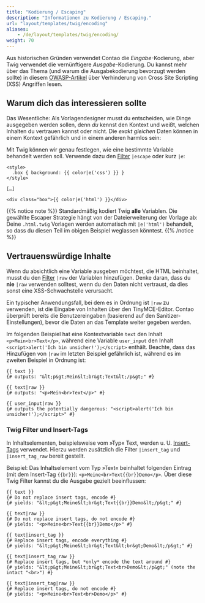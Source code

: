 ```yaml
---
title: "Kodierung / Escaping"
description: "Informationen zu Kodierung / Escaping."
url: "layout/templates/twig/encoding"
aliases:
    - /de/layout/templates/twig/encoding/
weight: 70
---
```



Aus historischen Gründen verwendet Contao die *Eingabe*-Kodierung, aber Twig verwendet die vernünftigere *Ausgabe*-Kodierung. 
Du kannst mehr über das Thema (und warum die Ausgabekodierung bevorzugt werden sollte) in 
diesem [OWASP-Artikel](https://cheatsheetseries.owasp.org/cheatsheets/Cross_Site_Scripting_Prevention_Cheat_Sheet.html#rule-0-never-insert-untrusted-data-except-in-allowed-locations) über Verhinderung von Cross Site Scripting (XSS) Angriffen lesen.


## Warum dich das interessieren sollte

Das Wesentliche: Als Vorlagendesigner musst du entscheiden, wie Dinge ausgegeben werden sollen, denn *du* kennst den Kontext und weißt, 
welchen Inhalten du vertrauen kannst oder nicht. Die *exakt gleichen* Daten können in einem Kontext gefährlich und in einem anderen harmlos sein:

Mit Twig können wir genau festlegen, wie eine bestimmte Variable behandelt werden soll. Verwende dazu den 
[Filter](https://twig.symfony.com/doc/3.x/filters/escape.html) `|escape` oder kurz `|e`:

```twig
<style>
  .box { background: {{ color|e('css') }} }
</style>

[…]

<div class="box">{{ color|e('html') }}</div>
```

{{% notice note %}}
Standardmäßig kodiert Twig **alle** Variablen. Die gewählte Escaper Strategie hängt von der Dateierweiterung der Vorlage ab: Deine 
`.html.twig` Vorlagen werden automatisch mit `|e('html')` behandelt, so dass du diesen Teil im obigen Beispiel weglassen könntest.
{{% /notice %}}


## Vertrauenswürdige Inhalte

Wenn du absichtlich eine Variable ausgeben möchtest, die HTML beinhaltet, musst du den 
[Filter](https://twig.symfony.com/doc/3.x/filters/raw.html) `|raw` der Variablen hinzufügen. Denke daran, dass du **nie** `|raw` verwenden 
solltest, wenn du den Daten nicht vertraust, da dies sonst eine XSS-Schwachstelle verursacht. 

Ein typischer Anwendungsfall, bei dem es in Ordnung ist `|raw` zu verwenden, ist die Eingabe von Inhalten über den TinyMCE-Editor. Contao 
überprüft bereits die Benutzereingaben (basierend auf den Sanitizer-Einstellungen), bevor die Daten an das Template weiter gegeben werden.

Im folgenden Beispiel hat eine Kontextvariable `text` den Inhalt `<p>Mein<br>Text</p>`, während eine Variable `user_input` den 
Inhalt `<script>alert('Ich bin unsicher!');</script>` enthält. Beachte, dass das Hinzufügen von `|raw` im letzten Beispiel gefährlich ist, 
während es im zweiten Beispiel in Ordnung ist:

```twig
{{ text }}
{# outputs: "&lt;p&gt;Mein&lt;br&gt;Text&lt;/p&gt;" #}

{{ text|raw }}
{# outputs: "<p>Mein<br>Text</p>" #}

{{ user_input|raw }}
{# outputs the potentially dangerous: "<script>alert('Ich bin unsicher!');</script>" #}
```


### Twig Filter und Insert-Tags

In Inhaltselementen, beispielsweise vom »Typ« Text, werden u. U. [Insert-Tags](/de/artikelverwaltung/insert-tags/) verwendet. Hierzu werden 
zusätzlich die Filter `|insert_tag` und `|insert_tag_raw` bereit gestellt. 

Beispiel: Das Inhaltselement vom Typ »Text« beinhaltet folgenden Eintrag (mit dem Insert-Tag `{{br}}`): `<p>Meine<br>Text{{br}}Demo</p>`. 
Über diese Twig Filter kannst du die Ausgabe gezielt beeinflussen:

```twig
{{ text }}
{# Do not replace insert tags, encode #}
{# yields: "&lt;p&gt;Meine&lt;br&gt;Text{{br}}Demo&lt;/p&gt;" #}

{{ text|raw }}
{# Do not replace insert tags, do not encode #}
{# yields: "<p>Meine<br>Text{{br}}Demo</p>" #}

{{ text|insert_tag }}
{# Replace insert tags, encode everything #}
{# yields: "&lt;p&gt;Meine&lt;br&gt;Text&lt;br&gt;Demo&lt;/p&gt;" #}

{{ text|insert_tag_raw }}
{# Replace insert tags, but *only* encode the text around #}
{# yields: "&lt;p&gt;Meine&lt;br&gt;Text<br>Demo&lt;/p&gt;" (note the intact "<br>") #}

{{ text|insert_tag|raw }}
{# Replace insert tags, do not encode #}
{# yields: "<p>Meine<br>Text<br>Demo</p>" #}

```